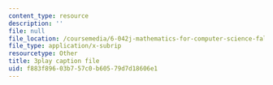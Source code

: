 ```yaml
---
content_type: resource
description: ''
file: null
file_location: /coursemedia/6-042j-mathematics-for-computer-science-fall-2010/f883f89603b757c0b60579d7d18606e1_MOfhhFaQdjw.vtt
file_type: application/x-subrip
resourcetype: Other
title: 3play caption file
uid: f883f896-03b7-57c0-b605-79d7d18606e1
---
```

